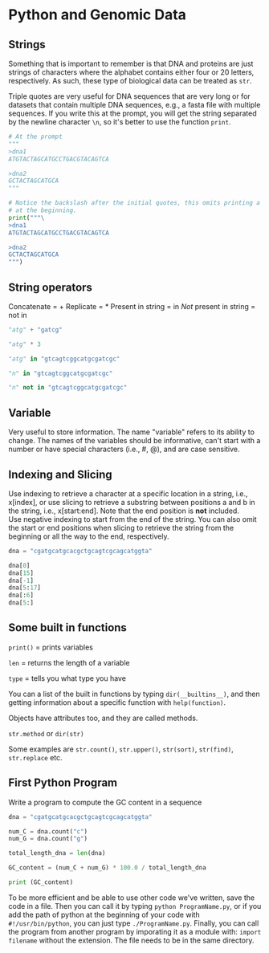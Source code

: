 # Python and Genomic Data

## Strings

Something that is important to remember is that DNA and proteins are just strings
of characters where the alphabet contains either four or 20 letters, respectively.
As such, these type of biological data can be treated as `str`.

Triple quotes are very useful for DNA sequences that are very long or for datasets
that contain multiple DNA sequences, e.g., a fasta file with multiple sequences.
If you write this at the prompt, you will get the string separated by the
newline character `\n`, so it's better to use the function `print`.

```python
# At the prompt
"""
>dna1
ATGTACTAGCATGCCTGACGTACAGTCA

>dna2
GCTACTAGCATGCA
"""

# Notice the backslash after the initial quotes, this omits printing a new line
# at the beginning.
print("""\
>dna1
ATGTACTAGCATGCCTGACGTACAGTCA

>dna2
GCTACTAGCATGCA
""")
```

## String operators

Concatenate = +
Replicate = *
Present in string = in
*Not* present in string = not in

```python
"atg" + "gatcg"

"atg" * 3

"atg" in "gtcagtcggcatgcgatcgc"

"n" in "gtcagtcggcatgcgatcgc"

"n" not in "gtcagtcggcatgcgatcgc"

```

## Variable

Very useful to store information. The name "variable" refers to its ability to
change. The names of the variables should be informative, can't start with a
number or have special characters (i.e., #, @), and are case sensitive.

## Indexing and Slicing

Use indexing to retrieve a character at a specific location in a string, i.e.,
x[index], or use slicing to retrieve a substring between positions a and b in
the string, i.e., x[start:end]. Note that the end position is **not** included.  
Use negative indexing to start from the end of the string. You can also omit the
start or end positions when slicing to retrieve the string from the beginning or
all the way to the end, respectively.

```python
dna = "cgatgcatgcacgctgcagtcgcagcatggta"

dna[0]
dna[15]
dna[-1]
dna[5:17]
dna[:6]
dna[5:]

```

## Some built in functions

`print()` = prints variables

`len` = returns the length of a variable

`type` = tells you what type you have

You can a list of the built in functions by typing `dir(__builtins__)`, and then
getting information about a specific function with `help(function)`.

Objects have attributes too, and they are called methods.

`str.method` or `dir(str)`

Some examples are `str.count()`, `str.upper()`, `str(sort)`, `str(find)`,
`str.replace` etc.

## First Python Program

Write a program to compute the GC content in a sequence


```python
dna = "cgatgcatgcacgctgcagtcgcagcatggta"

num_C = dna.count("c")
num_G = dna.count("g")

total_length_dna = len(dna)

GC_content = (num_C + num_G) * 100.0 / total_length_dna

print (GC_content)

```

To be more efficient and be able to use other code we've written, save the code
in a file. Then you can call it by typing `python ProgramName.py`, or if you add
the path of python at the beginning of your code with `#!/usr/bin/python`, you
can just type `./ProgramName.py`. Finally, you can call the program from another
program by imporating it as a module with: `import filename` without the extension.
The file needs to be in the same directory.
